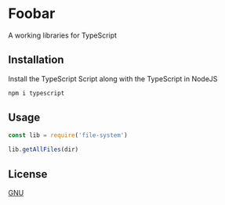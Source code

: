 # Foobar

A working libraries for TypeScript

## Installation

Install the TypeScript Script along with the TypeScript in NodeJS

```bash
npm i typescript
```

## Usage

```javascript
const lib = require('file-system')

lib.getAllFiles(dir)
```

## License

[GNU](https://www.gnu.org/licenses/gpl-3.0.en.html)
